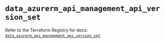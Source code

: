 # `data_azurerm_api_management_api_version_set`

Refer to the Terraform Registry for docs: [`data_azurerm_api_management_api_version_set`](https://registry.terraform.io/providers/hashicorp/azurerm/3.99.0/docs/data-sources/api_management_api_version_set).
